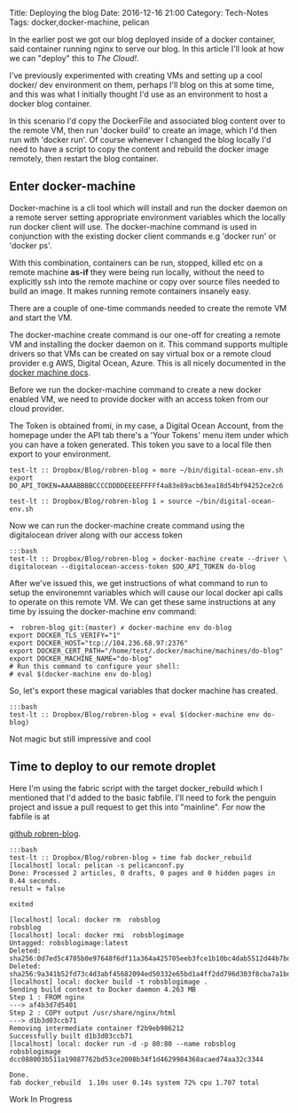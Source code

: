 Title: Deploying the blog
Date: 2016-12-16 21:00
Category: Tech-Notes
Tags: docker,docker-machine, pelican

In the earlier post we got our blog deployed inside of a docker container,
said container running nginx to serve our blog. In this article I'll look at
how we can "deploy" this to _The Cloud!_.

I've previously experimented with creating VMs and setting up a cool docker/
dev environment on them, perhaps I'll blog on this at some time, and this was
what I initially thought I'd use as an environment to host a docker blog
container. 

In this scenario I'd copy the DockerFile and associated blog
content over to the remote VM,
then run 'docker build' to create an image, which I'd then run with 'docker
run'. Of course whenever I changed the blog locally I'd need to have a script
to copy the content and rebuild the docker image remotely, then restart the
blog container.

## Enter docker-machine

Docker-machine is a cli tool which will install and run the docker daemon  on a
remote server setting appropriate environment variables which the locally run
docker client will use. The docker-machine command is used in conjunction with
the existing  docker client commands e.g 'docker run' or 'docker ps'.

With this combination, containers can be run, stopped, killed etc on a remote machine
**as-if** they were being run locally, without the need to explicitly ssh into the
remote machine or copy over source files needed to  build an image. It makes
running remote containers insanely easy.

There  are a couple of one-time commands needed to create the remote VM  and
start the VM.

The docker-machine create command is our one-off for creating a remote VM and
installing the docker daemon on it. This command supports multiple drivers so
that VMs can be created on say virtual box or a remote cloud provider e.g AWS,
Digital Ocean, Azure. This is all nicely documented in the 
<a href="https://docs.docker.com/machine/overview/" target="_blank">docker machine docs</a>.

Before we run the docker-machine command to create a new docker enabled VM, we
need to provide docker with an access token from our cloud provider.

The Token is obtained fromi, in my case, a Digital Ocean Account, from the homepage under
the API tab there's a 'Your Tokens' menu item  under which you can have a
token generated. This token you save to a local file then export to your
environment.

    test-lt :: Dropbox/Blog/robren-blog » more ~/bin/digital-ocean-env.sh
    export DO_API_TOKEN=AAAABBBBCCCCDDDDEEEEFFFFf4a83e89acb63ea18d54bf94252ce2c6

    test-lt :: Dropbox/Blog/robren-blog 1 » source ~/bin/digital-ocean-env.sh

Now we can run the docker-machine create command using the digitalocean driver
along with our access token

    :::bash
    test-lt :: Dropbox/Blog/robren-blog » docker-machine create --driver \
    digitalocean --digitalocean-access-token $DO_API_TOKEN do-blog

After we've issued this, we get instructions of what command to run to setup
the environemnt variables which will cause our local docker api calls to
operate on this remote VM. We can get these same instructions at any time by
issuing the docker-machine env command:

	➜  robren-blog git:(master) ✗ docker-machine env do-blog
	export DOCKER_TLS_VERIFY="1"
	export DOCKER_HOST="tcp://104.236.68.97:2376"
	export DOCKER_CERT_PATH="/home/test/.docker/machine/machines/do-blog"
	export DOCKER_MACHINE_NAME="do-blog"
	# Run this command to configure your shell:
	# eval $(docker-machine env do-blog)

So, let's export these magical variables that docker machine has created.

    :::bash
    test-lt :: Dropbox/Blog/robren-blog » eval $(docker-machine env do-blog)

Not  magic but still impressive and cool

## Time to deploy to our remote droplet

Here I'm using the fabric script with the target docker_rebuild which I
mentioned that I'd added to the basic fabfile. I'll need to fork the penguin
project and issue a pull request to get this into "mainline". For now the fabfile is at 

<a href="https://github.com/robren/robren-blog/" target="_blank">github robren-blog</a>.
 

    :::bash
	test-lt :: Dropbox/Blog/robren-blog » time fab docker_rebuild
	[localhost] local: pelican -s pelicanconf.py
	Done: Processed 2 articles, 0 drafts, 0 pages and 0 hidden pages in 0.44 seconds.
	result = false

	exited

	[localhost] local: docker rm  robsblog
	robsblog
	[localhost] local: docker rmi  robsblogimage
	Untagged: robsblogimage:latest
	Deleted: sha256:0d7ed5c4705b0e97648f6df11a364a425705eeb3fce1b10bc4dab5512d44b7bd
	Deleted: sha256:9a341b52fd73c4d3abf45682094ed50332e65bd1a4ff2dd796d303f8cba7a1bd
	[localhost] local: docker build -t robsblogimage .
	Sending build context to Docker daemon 4.263 MB
	Step 1 : FROM nginx
	---> af4b3d7d5401
	Step 2 : COPY output /usr/share/nginx/html
	---> d1b3d03ccb71
	Removing intermediate container f2b9eb986212
	Successfully built d1b3d03ccb71
	[localhost] local: docker run -d -p 80:80 --name robsblog robsblogimage
	dcc088003b511a19087762bd53ce2008b34f1d4629984368acaed74aa32c3344

	Done.
	fab docker_rebuild  1.10s user 0.14s system 72% cpu 1.707 total

Work In Progress
